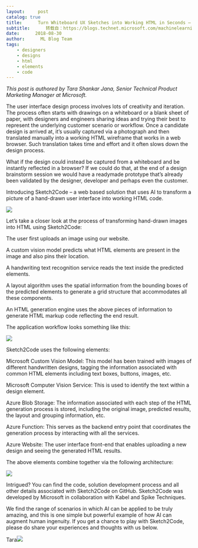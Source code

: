 ```yaml
---
layout:     post
catalog: true
title:      Turn Whiteboard UX Sketches into Working HTML in Seconds – Introducing Sketch2Code
subtitle:      转载自：https://blogs.technet.microsoft.com/machinelearning/2018/08/30/turn-whiteboard-ux-sketches-into-working-html-in-seconds-introducing-sketch2code/
date:      2018-08-30
author:      ML Blog Team
tags:
    - designers
    - designs
    - html
    - elements
    - code
---
```


*This post is authored by Tara Shankar Jana, Senior Technical Product Marketing Manager at Microsoft.*

The user interface design process involves lots of creativity and iteration. The process often starts with drawings on a whiteboard or a blank sheet of paper, with designers and engineers sharing ideas and trying their best to represent the underlying customer scenario or workflow. Once a candidate design is arrived at, it’s usually captured via a photograph and then translated manually into a working HTML wireframe that works in a web browser. Such translation takes time and effort and it often slows down the design process.

What if the design could instead be captured from a whiteboard and be instantly reflected in a browser? If we could do that, at the end of a design brainstorm session we would have a readymade prototype that’s already been validated by the designer, developer and perhaps even the customer.

Introducing Sketch2Code – a web based solution that uses AI to transform a picture of a hand-drawn user interface into working HTML code.

![](https://msdnshared.blob.core.windows.net/media/2018/08/Sketch2Code-animation-v2.gif)


Let’s take a closer look at the process of transforming hand-drawn images into HTML using Sketch2Code:


The user first uploads an image using our website.


A custom vision model predicts what HTML elements are present in the image and also pins their location.


A handwriting text recognition service reads the text inside the predicted elements.


A layout algorithm uses the spatial information from the bounding boxes of the predicted elements to generate a grid structure that accommodates all these components.


An HTML generation engine uses the above pieces of information to generate HTML markup code reflecting the end result.


The application workflow looks something like this:

![](https://msdnshared.blob.core.windows.net/media/2018/08/083018_1748_Sketch2Code1.png)


Sketch2Code uses the following elements:


Microsoft Custom Vision Model: This model has been trained with images of different handwritten designs, tagging the information associated with common HTML elements including text boxes, buttons, images, etc.


Microsoft Computer Vision Service: This is used to identify the text within a design element.


Azure Blob Storage: The information associated with each step of the HTML generation process is stored, including the original image, predicted results, the layout and grouping information, etc.


Azure Function: This serves as the backend entry point that coordinates the generation process by interacting with all the services.


Azure Website: The user interface front-end that enables uploading a new design and seeing the generated HTML results.


The above elements combine together via the following architecture:

![](https://msdnshared.blob.core.windows.net/media/2018/08/083018_1748_Sketch2Code2.png)


Intrigued? You can find the code, solution development process and all other details associated with Sketch2Code on GitHub. Sketch2Code was developed by Microsoft in collaboration with Kabel and Spike Techniques.

We find the range of scenarios in which AI can be applied to be truly amazing, and this is one simple but powerful example of how AI can augment human ingenuity. If you get a chance to play with Sketch2Code, please do share your experiences and thoughts with us below.

Tara![](https://msdnshared.blob.core.windows.net/media/2018/08/083018_1748_Sketch2Code3.png)

